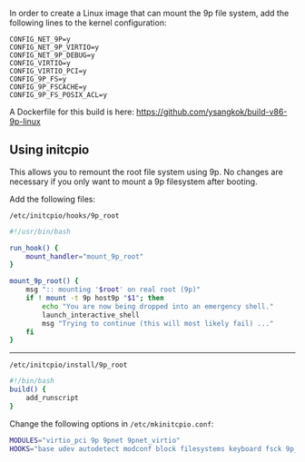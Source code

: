 In order to create a Linux image that can mount the 9p file system, add the following lines to the kernel configuration:

```
CONFIG_NET_9P=y
CONFIG_NET_9P_VIRTIO=y
CONFIG_NET_9P_DEBUG=y
CONFIG_VIRTIO=y
CONFIG_VIRTIO_PCI=y
CONFIG_9P_FS=y
CONFIG_9P_FSCACHE=y
CONFIG_9P_FS_POSIX_ACL=y
```

A Dockerfile for this build is here: https://github.com/ysangkok/build-v86-9p-linux

Using initcpio
--------------

This allows you to remount the root file system using 9p. No changes are necessary if you only want to mount a 9p filesystem after booting.

Add the following files:

`/etc/initcpio/hooks/9p_root`

```bash
#!/usr/bin/bash

run_hook() {
    mount_handler="mount_9p_root"
}

mount_9p_root() {
    msg ":: mounting '$root' on real root (9p)"
    if ! mount -t 9p host9p "$1"; then
        echo "You are now being dropped into an emergency shell."
        launch_interactive_shell
        msg "Trying to continue (this will most likely fail) ..."
    fi
}
```

<hr>

`/etc/initcpio/install/9p_root`

```bash
#!/bin/bash
build() {
	add_runscript
}
```

Change the following options in `/etc/mkinitcpio.conf`:

```bash
MODULES="virtio_pci 9p 9pnet 9pnet_virtio"
HOOKS="base udev autodetect modconf block filesystems keyboard fsck 9p_root" # appended 9p_root
```
